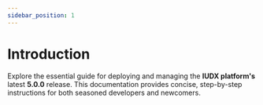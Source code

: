 ```yaml
---
sidebar_position: 1
---
```


# Introduction

Explore the essential guide for deploying and managing the **IUDX platform's** latest **5.0.0** release. This documentation provides concise, step-by-step instructions for both seasoned developers and newcomers.
